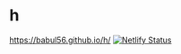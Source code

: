 # h
https://babul56.github.io/h/
[![Netlify Status](https://api.netlify.com/api/v1/badges/1b4fea97-2b82-4c59-8c0b-e233321f27c3/deploy-status)](https://app.netlify.com/sites/mahmudiqbal/deploys)
